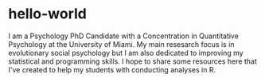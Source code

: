 # hello-world

I am a Psychology PhD Candidate with a Concentration in Quantitative Psychology at the University of Miami. My main resesarch focus is in evolutionary social psychology but I am also dedicated to improving my statistical and programming skills. I hope to share some resources here that I've created to help my students with conducting analyses in R.
